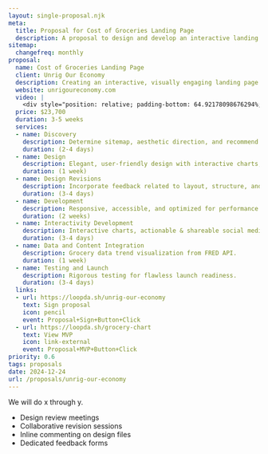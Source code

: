 ```yaml
---
layout: single-proposal.njk
meta:
  title: Proposal for Cost of Groceries Landing Page
  description: A proposal to design and develop an interactive landing page highlighting rising grocery costs and their political and corporate connections for Unrig Our Economy.
sitemap:
  changefreq: monthly
proposal:
  name: Cost of Groceries Landing Page
  client: Unrig Our Economy
  description: Creating an interactive, visually engaging landing page to highlight grocery price trends, connect them to political factors, and empower visitors to take action.
  website: unrigoureconomy.com
  video: |
    <div style="position: relative; padding-bottom: 64.92178098676294%; height: 0;"><iframe src="https://www.loom.com/embed/51c7f54cfde9424db88ae935b7d93a88?sid=486ffe82-29d7-41a4-9c54-dc7f1e64588d" frameborder="0" webkitallowfullscreen mozallowfullscreen allowfullscreen style="position: absolute; top: 0; left: 0; width: 100%; height: 100%;"></iframe></div>
  price: $23,700
  duration: 3-5 weeks
  services:
  - name: Discovery
    description: Determine sitemap, aesthetic direction, and recommend adjustments to messaging.
    duration: (2-4 days)
  - name: Design
    description: Elegant, user-friendly design with interactive charts, graphs and tools.
    duration: (1 week)
  - name: Design Revisions
    description: Incorporate feedback related to layout, structure, and visual elements.
    duration: (3-4 days)
  - name: Development
    description: Responsive, accessible, and optimized for performance.
    duration: (2 weeks)
  - name: Interactivity Development
    description: Interactive charts, actionable & shareable social media links.
    duration: (3-4 days)
  - name: Data and Content Integration
    description: Grocery data trend visualization from FRED API.
    duration: (1 week)
  - name: Testing and Launch
    description: Rigorous testing for flawless launch readiness.
    duration: (3-4 days)
  links: 
  - url: https://loopda.sh/unrig-our-economy
    text: Sign proposal
    icon: pencil
    event: Proposal+Sign+Button+Click
  - url: https://loopda.sh/grocery-chart
    text: View MVP
    icon: link-external
    event: Proposal+MVP+Button+Click
priority: 0.6
tags: proposals
date: 2024-12-24
url: /proposals/unrig-our-economy
---
```

We will do x through y.

- Design review meetings
- Collaborative revision sessions
- Inline commenting on design files
- Dedicated feedback forms